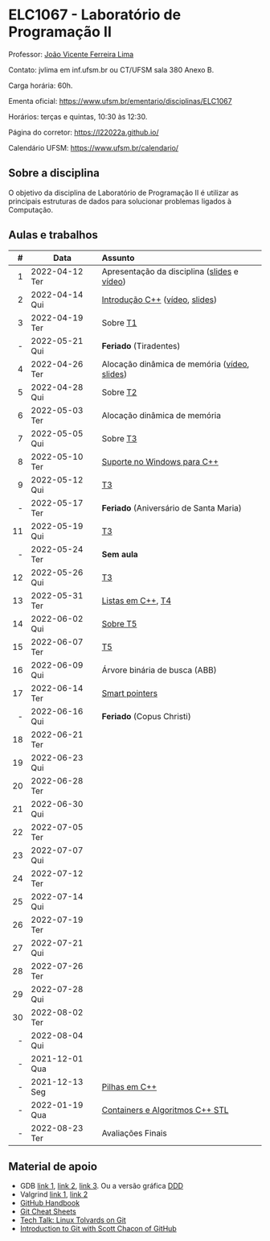 # ELC1067 - Laboratório de Programação II

Professor: [João Vicente Ferreira Lima](http://www.inf.ufsm.br/~jvlima)

Contato: jvlima em inf.ufsm.br ou CT/UFSM sala 380 Anexo B.

Carga horária: 60h.

Ementa oficial: https://www.ufsm.br/ementario/disciplinas/ELC1067

Horários: terças e quintas, 10:30 às 12:30.

Página do corretor: https://l22022a.github.io/

Calendário UFSM: https://www.ufsm.br/calendario/

## Sobre a disciplina

O objetivo da disciplina de Laboratório de Programação II é utilizar as principais estruturas de dados para solucionar problemas ligados à Computação.

## Aulas e trabalhos

|  # | Data             | Assunto          |
|---:|------------------|:-----------------|
| 1 | 2022-04-12 Ter   | Apresentação da disciplina ([slides](https://docs.google.com/presentation/d/1TRYCyxJVxvltjvEDIneNl-2YCT2Ys2RNN4BRObkhfVE/edit?usp=sharing) e [vídeo](https://youtu.be/cUiFPopsXR4))   |
| 2 | 2022-04-14 Qui   | [Introdução C++](./aulas/introducao_cxx) ([vídeo](https://youtu.be/pB-MdBKNpNo), [slides](./aulas/02_intro_cxx/02_intro_cxx.pdf))  |
| 3 | 2022-04-19 Ter | Sobre [T1](./trabalhos/T1) |
| - | 2022-05-21 Qui | **Feriado** (Tiradentes) |
| 4 | 2022-04-26 Ter |  Alocação dinâmica de memória ([vídeo](https://youtu.be/KxvOkY4ipII), [slides](./aulas/03_memoria/03_memoria.pdf))  |
| 5 | 2022-04-28 Qui |  Sobre [T2](./trabalhos/T2) |
| 6 | 2022-05-03 Ter | Alocação dinâmica de memória |
| 7 | 2022-05-05 Qui | Sobre [T3](./trabalhos/T3) |
| 8 | 2022-05-10 Ter | [Suporte no Windows para C++](./aulas/08_windows) |
| 9 | 2022-05-12 Qui | [T3](./trabalhos/T3) |
| - | 2022-05-17 Ter | **Feriado** (Aniversário de Santa Maria)  |
| 11 | 2022-05-19 Qui | [T3](./trabalhos/T3) |
| - | 2022-05-24 Ter | **Sem aula** |
| 12 | 2022-05-26 Qui | [T3](./trabalhos/T3) |
| 13 | 2022-05-31 Ter | [Listas em C++](./aulas/09_listas), [T4](./trabalhos/T4) |
| 14 | 2022-06-02 Qui | [Sobre T5](./trabalhos/T5) |
| 15 | 2022-06-07 Ter | [T5](./trabalhos/T5)  |
| 16 | 2022-06-09 Qui | Árvore binária de busca (ABB)  |
| 17 | 2022-06-14 Ter | [Smart pointers](./aulas/11_pointers/) |
| - | 2022-06-16 Qui |  **Feriado** (Copus Christi) |
| 18 | 2022-06-21 Ter |  |
| 19 | 2022-06-23 Qui |  |
| 20 | 2022-06-28 Ter |  |
| 21 | 2022-06-30 Qui |  |
| 22 | 2022-07-05 Ter |  |
| 23 | 2022-07-07 Qui |  |
| 24 | 2022-07-12 Ter |  |
| 25 | 2022-07-14 Qui |  |
| 26 | 2022-07-19 Ter |  |
| 27 | 2022-07-21 Qui |  |
| 28 | 2022-07-26 Ter |  |
| 29 | 2022-07-28 Qui |  |
| 30 | 2022-08-02 Ter |  |
| - | 2022-08-04 Qui |  |
| - | 2021-12-01  Qua |  |
| - | 2021-12-13  Seg | [Pilhas em C++](./aulas/13_pilhas) |
| - | 2022-01-19 Qua | [Containers e Algoritmos C++ STL](./aulas/20_algorithms) |
| - | 2022-08-23 Ter | Avaliações Finais |

## Material de apoio

- GDB [link 1](http://www.cs.umd.edu/~srhuang/teaching/cmsc212/gdb-tutorial-handout.pdf), [link 2](https://www.cs.cmu.edu/~gilpin/tutorial/), [link 3](http://www.lrc.ic.unicamp.br/~luciano/courses/mc202-2s2009/tutorial_gdb.txt). Ou a versão gráfica [DDD](https://www.gnu.org/software/ddd/)
- Valgrind [link 1](http://valgrind.org/docs/manual/quick-start.html), [link 2](https://web.stanford.edu/class/cs107/guide_valgrind.html)
- [GitHub Handbook](https://guides.github.com/introduction/git-handbook/)
- [Git Cheat Sheets](https://github.github.com/training-kit/)
- [Tech Talk: Linux Tolvards on Git](http://youtu.be/4XpnKHJAok8)
- [Introduction to Git with Scott Chacon of GitHub](https://youtu.be/ZDR433b0HJY)

